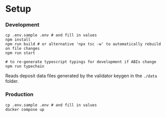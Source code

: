 # Setup

### Development

```shell
cp .env.sample .env # and fill in values
npm install
npm run build # or alternative 'npx tsc -w' to automatically rebuild on file changes
npm run start

# to re-generate typescript typings for development if ABIs change
npm run typechain
```

Reads deposit data files generated by the validator keygen in the `./data` folder.

### Production

```shell
cp .env.sample .env # and fill in values
docker compose up
```
